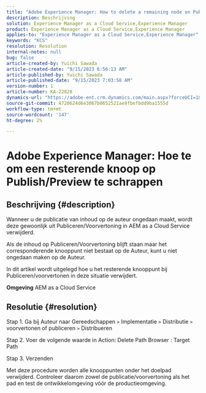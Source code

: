 ```yaml
---
title: "Adobe Experience Manager: How to delete a remaining node on Publish/Preview"
description: Beschrijving
solution: Experience Manager as a Cloud Service,Experience Manager
product: Experience Manager as a Cloud Service,Experience Manager
applies-to: "Experience Manager as a Cloud Service,Experience Manager"
keywords: "KCS"
resolution: Resolution
internal-notes: null
bug: false
article-created-by: Yuichi Sawada
article-created-date: "9/15/2023 6:56:13 AM"
article-published-by: Yuichi Sawada
article-published-date: "9/15/2023 7:03:58 AM"
version-number: 1
article-number: KA-22828
dynamics-url: "https://adobe-ent.crm.dynamics.com/main.aspx?forceUCI=1&pagetype=entityrecord&etn=knowledgearticle&id=2234daf2-9453-ee11-be6f-6045bd006239"
source-git-commit: 4720624d6e3067b0652521ae9fbefbdd9ba1555d
workflow-type: tm+mt
source-wordcount: '147'
ht-degree: 2%

---
```


# Adobe Experience Manager: Hoe te om een resterende knoop op Publish/Preview te schrappen

## Beschrijving {#description}


Wanneer u de publicatie van inhoud op de auteur ongedaan maakt, wordt deze gewoonlijk uit Publiceren/Voorvertoning in AEM as a Cloud Service verwijderd.

Als de inhoud op Publiceren/Voorvertoning blijft staan maar het corresponderende knooppunt niet bestaat op de Auteur, kunt u niet ongedaan maken op de Auteur.

In dit artikel wordt uitgelegd hoe u het resterende knooppunt bij Publiceren/voorvertonen in deze situatie verwijdert.

<b>Omgeving</b>
AEM as a Cloud Service


## Resolutie {#resolution}


Stap 1. Ga bij Auteur naar Gereedschappen `>`  Implementatie `>`  Distributie `>`  voorvertonen of publiceren `>`  Distribueren

Stap 2. Voer de volgende waarde in Action: Delete Path Browser : Target Path

Stap 3. Verzenden

Met deze procedure worden alle knooppunten onder het doelpad verwijderd. Controleer daarom zowel de publicatie/voorvertoning als het pad en test de ontwikkelomgeving vóór de productieomgeving.
